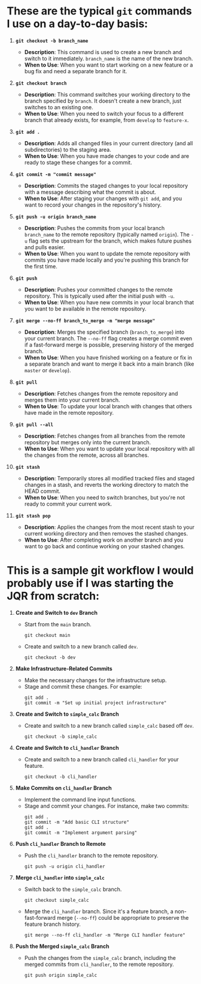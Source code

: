 # These are the typical `git` commands I use on a day-to-day basis:

1. **`git checkout -b branch_name`**
   - **Description**: This command is used to create a new branch and switch to it immediately. `branch_name` is the name of the new branch.
   - **When to Use**: When you want to start working on a new feature or a bug fix and need a separate branch for it.

2. **`git checkout branch`**
   - **Description**: This command switches your working directory to the branch specified by `branch`. It doesn't create a new branch, just switches to an existing one.
   - **When to Use**: When you need to switch your focus to a different branch that already exists, for example, from `develop` to `feature-x`.

3. **`git add .`**
   - **Description**: Adds all changed files in your current directory (and all subdirectories) to the staging area.
   - **When to Use**: When you have made changes to your code and are ready to stage these changes for a commit.

4. **`git commit -m "commit message"`**
   - **Description**: Commits the staged changes to your local repository with a message describing what the commit is about.
   - **When to Use**: After staging your changes with `git add`, and you want to record your changes in the repository's history.

5. **`git push -u origin branch_name`**
   - **Description**: Pushes the commits from your local branch `branch_name` to the remote repository (typically named `origin`). The `-u` flag sets the upstream for the branch, which makes future pushes and pulls easier.
   - **When to Use**: When you want to update the remote repository with commits you have made locally and you're pushing this branch for the first time.

6. **`git push`**
   - **Description**: Pushes your committed changes to the remote repository. This is typically used after the initial push with `-u`.
   - **When to Use**: When you have new commits in your local branch that you want to be available in the remote repository.

7. **`git merge --no-ff branch_to_merge -m "merge message"`**
   - **Description**: Merges the specified branch (`branch_to_merge`) into your current branch. The `--no-ff` flag creates a merge commit even if a fast-forward merge is possible, preserving history of the merged branch.
   - **When to Use**: When you have finished working on a feature or fix in a separate branch and want to merge it back into a main branch (like `master` or `develop`).

8. **`git pull`**
   - **Description**: Fetches changes from the remote repository and merges them into your current branch.
   - **When to Use**: To update your local branch with changes that others have made in the remote repository.

9. **`git pull --all`**
   - **Description**: Fetches changes from all branches from the remote repository but merges only into the current branch.
   - **When to Use**: When you want to update your local repository with all the changes from the remote, across all branches.

10. **`git stash`**
    - **Description**: Temporarily stores all modified tracked files and staged changes in a stash, and reverts the working directory to match the HEAD commit.
    - **When to Use**: When you need to switch branches, but you're not ready to commit your current work.

11. **`git stash pop`**
    - **Description**: Applies the changes from the most recent stash to your current working directory and then removes the stashed changes.
    - **When to Use**: After completing work on another branch and you want to go back and continue working on your stashed changes.

# This is a sample git workflow I would probably use if I was starting the JQR from scratch:

1. **Create and Switch to `dev` Branch**
   - Start from the `main` branch.
     ```
     git checkout main
     ```
   - Create and switch to a new branch called `dev`.
     ```
     git checkout -b dev
     ```

2. **Make Infrastructure-Related Commits**
   - Make the necessary changes for the infrastructure setup.
   - Stage and commit these changes. For example:
     ```
     git add .
     git commit -m "Set up initial project infrastructure"
     ```

3. **Create and Switch to `simple_calc` Branch**
   - Create and switch to a new branch called `simple_calc` based off `dev`.
     ```
     git checkout -b simple_calc
     ```

4. **Create and Switch to `cli_handler` Branch**
   - Create and switch to a new branch called `cli_handler` for your feature.
     ```
     git checkout -b cli_handler
     ```

5. **Make Commits on `cli_handler` Branch**
   - Implement the command line input functions.
   - Stage and commit your changes. For instance, make two commits:
     ```
     git add .
     git commit -m "Add basic CLI structure"
     git add .
     git commit -m "Implement argument parsing"
     ```

6. **Push `cli_handler` Branch to Remote**
   - Push the `cli_handler` branch to the remote repository.
     ```
     git push -u origin cli_handler
     ```

7. **Merge `cli_handler` into `simple_calc`**
   - Switch back to the `simple_calc` branch.
     ```
     git checkout simple_calc
     ```
   - Merge the `cli_handler` branch. Since it's a feature branch, a non-fast-forward merge (`--no-ff`) could be appropriate to preserve the feature branch history.
     ```
     git merge --no-ff cli_handler -m "Merge CLI handler feature"
     ```

8. **Push the Merged `simple_calc` Branch**
   - Push the changes from the `simple_calc` branch, including the merged commits from `cli_handler`, to the remote repository.
     ```
     git push origin simple_calc
     ```
